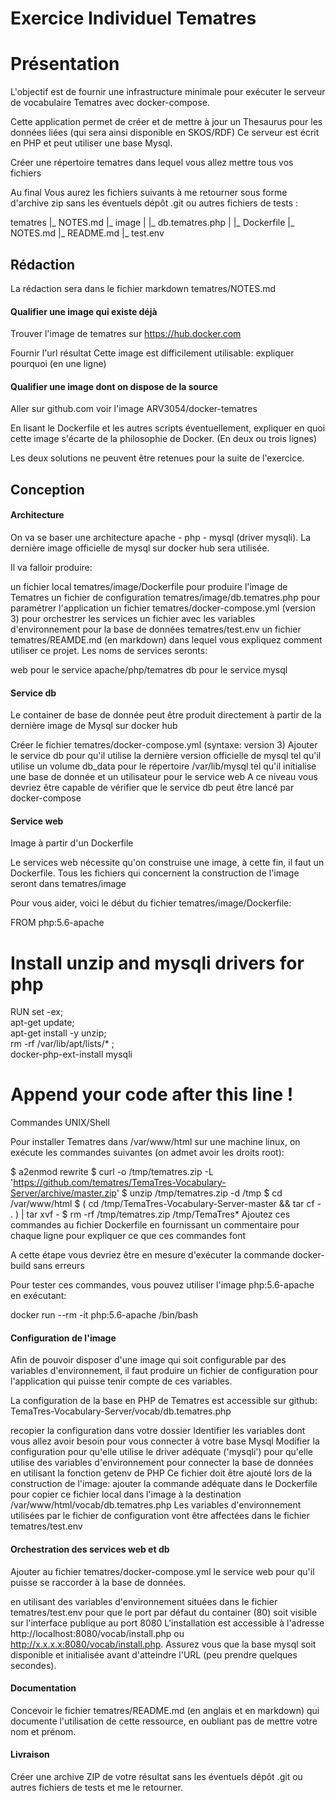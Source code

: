 # Exercice Individuel Tematres

# Présentation

L'objectif est de fournir une infrastructure minimale pour exécuter le serveur de vocabulaire Tematres avec docker-compose.

Cette application permet de créer et de mettre à jour un Thesaurus pour les données liées (qui sera ainsi disponible en SKOS/RDF) Ce serveur est écrit en PHP et peut utiliser une base Mysql.

Créer une répertoire tematres dans lequel vous allez mettre tous vos fichiers

Au final Vous aurez les fichiers suivants à me retourner sous forme d'archive zip sans les éventuels dépôt .git ou autres fichiers de tests :

tematres
  |_ NOTES.md
  |_ image
  |   |_ db.tematres.php
  |   |_ Dockerfile
  |_ NOTES.md
  |_ README.md
  |_ test.env

## Rédaction

La rédaction sera dans le fichier markdown tematres/NOTES.md

#### Qualifier une image qui existe déjà

Trouver l'image de tematres sur https://hub.docker.com

Fournir l'url résultat
Cette image est difficilement utilisable: expliquer pourquoi (en une ligne)

#### Qualifier une image dont on dispose de la source

Aller sur github.com voir l'image ARV3054/docker-tematres

En lisant le Dockerfile et les autres scripts éventuellement, expliquer en quoi cette image s'écarte de la philosophie de Docker. (En deux ou trois lignes)

Les deux solutions ne peuvent être retenues pour la suite de l'exercice.

## Conception

#### Architecture

On va se baser une architecture apache - php - mysql (driver mysqli). La dernière image officielle de mysql sur docker hub sera utilisée.

Il va falloir produire:

un fichier local tematres/image/Dockerfile pour produire l'image de Tematres
un fichier de configuration tematres/image/db.tematres.php pour paramétrer l'application
un fichier tematres/docker-compose.yml (version 3) pour orchestrer les services
un fichier avec les variables d'environnement pour la base de données tematres/test.env
un fichier tematres/REAMDE.md (en markdown) dans lequel vous expliquez comment utiliser ce projet.
Les noms de services seronts:

web pour le service apache/php/tematres
db pour le service mysql

#### Service db

Le container de base de donnée peut être produit directement à partir de la dernière image de Mysql sur docker hub

Créer le fichier tematres/docker-compose.yml (syntaxe: version 3)
Ajouter le service db pour qu'il utilise la dernière version officielle de mysql
tel qu'il utilise un volume db_data pour le répertoire /var/lib/mysql
tel qu'il initialise une base de donnée et un utilisateur pour le service web
A ce niveau vous devriez être capable de vérifier que le service db peut être lancé par docker-compose

#### Service web

Image à partir d'un Dockerfile

Le services web nécessite qu'on construise une image, à cette fin, il faut un Dockerfile. Tous les fichiers qui concernent la construction de l'image seront dans tematres/image

Pour vous aider, voici le début du fichier tematres/image/Dockerfile:

FROM php:5.6-apache

# Install unzip and mysqli drivers for php
RUN set -ex; \
  apt-get update; \
  apt-get install -y unzip; \
  rm -rf /var/lib/apt/lists/* ; \
  docker-php-ext-install mysqli

# Append your code after this line !
Commandes UNIX/Shell

Pour installer Tematres dans /var/www/html sur une machine linux, on exécute les commandes suivantes (on admet avoir les droits root):

$ a2enmod rewrite
$ curl -o /tmp/tematres.zip -L 'https://github.com/tematres/TemaTres-Vocabulary-Server/archive/master.zip'
$ unzip /tmp/tematres.zip -d /tmp
$ cd /var/www/html
$ ( cd /tmp/TemaTres-Vocabulary-Server-master && tar cf - . ) | tar xvf -
$ rm -rf /tmp/tematres.zip /tmp/TemaTres*
Ajoutez ces commandes au fichier Dockerfile en fournissant un commentaire pour chaque ligne pour expliquer ce que ces commandes font

A cette étape vous devriez être en mesure d'exécuter la commande docker-build sans erreurs

Pour tester ces commandes, vous pouvez utiliser l'image php:5.6-apache en exécutant:

 docker run --rm -it php:5.6-apache /bin/bash

#### Configuration de l'image

Afin de pouvoir disposer d'une image qui soit configurable par des variables d'environnement, il faut produire un fichier de configuration pour l'application qui puisse tenir compte de ces variables.

La configuration de la base en PHP de Tematres est accessible sur github: TemaTres-Vocabulary-Server/vocab/db.tematres.php

recopier la configuration dans votre dossier
Identifier les variables dont vous allez avoir besoin pour vous connecter à votre base Mysql
Modifier la configuration
pour qu'elle utilise le driver adéquate ('mysqli')
pour qu'elle utilise des variables d'environnement pour connecter la base de données en utilisant la fonction getenv de PHP
Ce fichier doit être ajouté lors de la construction de l'image: ajouter la commande adéquate dans le Dockerfile pour copier ce fichier local dans l'image à la destination /var/www/html/vocab/db.tematres.php
Les variables d'environnement utilisées par le fichier de configuration vont être affectées dans le fichier tematres/test.env

#### Orchestration des services web et db

Ajouter au fichier tematres/docker-compose.yml le service web pour qu'il puisse se raccorder à la base de données.

en utilisant des variables d'environnement situées dans le fichier tematres/test.env
pour que le port par défaut du container (80) soit visible sur l'interface publique au port 8080
L'installation est accessible à l'adresse http://localhost:8080/vocab/install.php ou http://x.x.x.x:8080/vocab/install.php. Assurez vous que la base mysql soit disponible et initialisée avant d'atteindre l'URL (peu prendre quelques secondes).

#### Documentation

Concevoir le fichier tematres/README.md (en anglais et en markdown) qui documente l'utilisation de cette ressource, en oubliant pas de mettre votre nom et prénom.

#### Livraison

Créer une archive ZIP de votre résultat sans les éventuels dépôt .git ou autres fichiers de tests et me le retourner.
